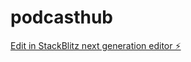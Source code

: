 # podcasthub

[Edit in StackBlitz next generation editor ⚡️](https://stackblitz.com/~/github.com/liang8989/podcasthub)